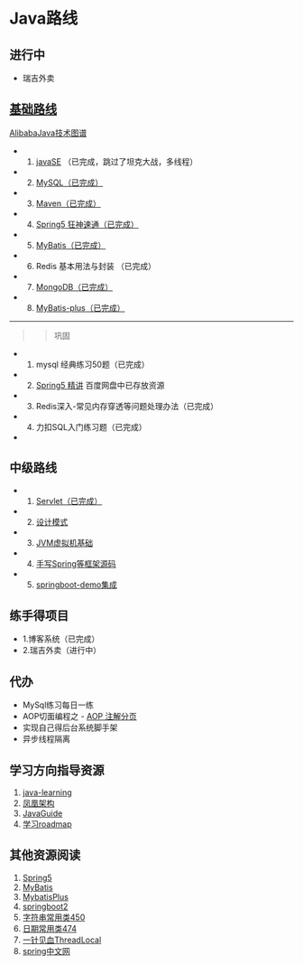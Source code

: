 # Java路线
## 进行中
- 瑞吉外卖
## [基础路线](https://gitee.com/liyupi/code-roadmap/blob/main/docs/roadmap/Java%E5%AD%A6%E4%B9%A0%E8%B7%AF%E7%BA%BF.md)

[AlibabaJava技术图谱](https://developer.aliyun.com/graph/java)

- 1. [javaSE](https://www.bilibili.com/video/BV1fh411y7R8?spm_id_from=333.999.0.0) （已完成，跳过了坦克大战，多线程）
- 2. [MySQL（已完成）](https://www.bilibili.com/video/BV1Vy4y1z7EX?spm_id_from=333.999.0.0)
- 3. [Maven（已完成）](https://www.bilibili.com/video/BV1Ah411S7ZE?p=14)
- 4. [Spring5 狂神速通（已完成）](https://www.bilibili.com/video/BV1WE411d7Dv?spm_id_from=333.999.0.0 )
- 5. [MyBatis（已完成）](https://www.bilibili.com/video/av894307478/?spm_id_from=333.788.video.desc.click)
- 6. Redis 基本用法与封装 （已完成）
- 7. [MongoDB（已完成）](https://www.bilibili.com/video/BV18s411E78K?p=11&spm_id_from=pageDriver)
- 8. [MyBatis-plus（已完成）](https://www.bilibili.com/video/BV12R4y157Be/?p=4&spm_id_from=pageDriver)

---
>> 巩固

- 1. mysql 经典练习50题（已完成）
- 2. [Spring5 精讲](https://pan.baidu.com/s/1Z8csgq4phdUtqkwq81fqMg )  百度网盘中已存放资源
- 3. Redis深入-常见内存穿透等问题处理办法（已完成）
- 4. 力扣SQL入门练习题（已完成）
- 
## 中级路线

- 1. [Servlet（已完成）](https://www.bilibili.com/video/BV1Ga4y1Y7Ah?spm_id_from=333.999.0.0&vd_source=3c5672a416ac165826a145344ec5d29f)
- 2. [设计模式](https://www.bilibili.com/video/BV1o3411F7DC?spm_id_from=333.999.0.0&vd_source=3c5672a416ac165826a145344ec5d29f)
- 3. [JVM虚拟机基础](https://www.bilibili.com/video/BV1PJ411n7xZ?spm_id_from=333.999.0.0&vd_source=3c5672a416ac165826a145344ec5d29f)
- 4. [手写Spring等框架源码](https://www.bilibili.com/video/BV1r5411A7hZ?spm_id_from=333.999.0.0&vd_source=3c5672a416ac165826a145344ec5d29f)
- 5. [springboot-demo集成](https://github.com/xkcoding/spring-boot-demo)

## 练手得项目

- 1.博客系统（已完成）
- 2.瑞吉外卖（进行中）

## 代办

- MySql练习每日一练
- AOP切面编程之 - [AOP 注解分页](https://juejin.cn/post/7079661639078936589#heading-6)
- 实现自己得后台系统脚手架
- 异步线程隔离

## 学习方向指导资源

1. [java-learning](https://github.com/brianway/java-learning)
2. [凤凰架构](https://icyfenix.cn/exploration/guide/quick-start.html)
3. [JavaGuide](https://github.com/Snailclimb/JavaGuide)
4. [学习roadmap](https://luxian.yupi.icu/#/roadmap/Java%E5%AD%A6%E4%B9%A0%E8%B7%AF%E7%BA%BF?id=%e9%98%b6%e6%ae%b5-5%ef%bc%9a%e9%a1%b9%e7%9b%ae%e5%ae%9e%e6%88%98)

## 其他资源阅读


1. [Spring5](https://www.bilibili.com/video/BV1Vf4y127N5)
2. [MyBatis](https://www.bilibili.com/video/BV1mW411M737)
3. [MybatisPlus](https://www.bilibili.com/video/BV1mW411M737)
4. [springboot2](https://www.bilibili.com/video/BV19K4y1L7MT)
5. [字符串常用类450](https://www.bilibili.com/video/BV1Kb411W75N)
6. [日期常用类474](https://www.bilibili.com/video/BV1Kb411W75N)
7. [一针见血ThreadLocal](http://www.threadlocal.cn/)
8. [spring中文网](http://www.springmvc.cn/)
